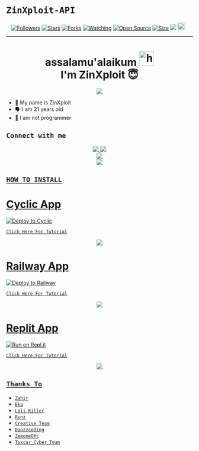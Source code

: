 # ```ZinXploit-API```
<p align="center">
<a href="https://github.com/cerovatar/followers"><img title="Followers" src="https://img.shields.io/github/followers/cerovatar?color=red&style=flat-square"></a>
<a href="https://github.com/cerovatar/my-rest-api/stargazers/"><img title="Stars" src="https://img.shields.io/github/stars/cerovatar/my-rest-api?color=blue&style=flat-square"></a>
<a href="https://github.com/cerovatar/my-rest-api/network/members"><img title="Forks" src="https://img.shields.io/github/forks/cerovatar/my-rest-api?color=red&style=flat-square"></a>
<a href="https://github.com/cerovatar/my-rest-api/watchers"><img title="Watching" src="https://img.shields.io/github/watchers/cerovatar/my-rest-api?label=Watchers&color=blue&style=flat-square"></a>
<a href="https://github.com/cerovatar/my-rest-api"><img title="Open Source" src="https://badges.frapsoft.com/os/v2/open-source.svg?v=103"></a>
<a href="https://github.com/cerovatar/my-rest-api/"><img title="Size" src="https://img.shields.io/github/repo-size/cerovatar/my-rest-api?style=flat-square&color=green"></a>
<a href="https://hits.seeyoufarm.com"><img src="https://hits.seeyoufarm.com/api/count/incr/badge.svg?url=https%3A%2F%2Fgithub.com%2Fzeeoneofficial%2FRest-my-rest-api&count_bg=%2379C83D&title_bg=%23555555&icon=probot.svg&icon_color=%2300FF6D&title=hits&edge_flat=false"/></a>
<a href="https://github.com/cerovatar/my-rest-api/graphs/commit-activity"><img height="20" src="https://img.shields.io/badge/Maintained%3F-yes-green.svg"></a>&nbsp;&nbsp;
</p>
<p align='center'>
    </p>

-------
<h1 align="center">assalamu'alaikum <img src="https://user-images.githubusercontent.com/1303154/88677602-1635ba80-d120-11ea-84d8-d263ba5fc3c0.gif" width="40px" alt="hi"><br>I'm ZinXploit 😇 </h1>
<p align="center">
  <img src="https://github.com/cerovatar.png" /></>
</p>

- 👼 My name is ZinXploit
- 🗣️ I am 21 years old 
- 🔭 I am not programmer

## ```Connect with me```
<p align="center">
  <a href="https://instagram.com/marioadisaputra.off"><img src="https://img.shields.io/badge/Instagram-E4405F?style=for-the-badge&logo=instagram&logoColor=white"/> 
  <a href="https://wa.me/6283869421851"><img src="https://img.shields.io/badge/WhatsApp-25D366?style=for-the-badge&logo=whatsapp&logoColor=white" />
 <br>
  <a href="https://github.com/cerovatar"><img src="https://img.shields.io/badge/-GitHub-black?style=flat-square&logo=github" /> 
  <br>
  <a href="https://komarev.com/ghpvc/?username=zeeoneofficial&color=blue&style=flat-square&label=Profile+Dilihat"><img src="https://komarev.com/ghpvc/?username=cerovatar&color=blue&style=flat-square&label=Profile+Dilihat" />

</p>

## ```HOW TO INSTALL```

# Cyclic App
[![Deploy to Cyclic](https://deploy.cyclic.app/button.svg)](https://app.cyclic.sh/#/join/zeeoneofficial)

[`Click Here For Tutorial`](https://youtu.be/FqgjPDqWsF0)

<p align="center">
  <a href="https://youtu.be/FqgjPDqWsF0"><img src="https://telegra.ph/file/65daaa8264afddd90ccb5.jpg" />
</p>

# Railway App
[![Deploy to Railway](https://railway.app/button.svg)](https://railway.app?referralCode=zeeoneofc)

[`Click Here For Tutorial`](https://youtu.be/FqgjPDqWsF0)

<p align="center">
  <a href="https://youtu.be/FqgjPDqWsF0"><img src="https://telegra.ph/file/65daaa8264afddd90ccb5.jpg" />
</p>

# Replit App
[![Run on Repl.it](https://repl.it/badge/github/zeeoneofficial/Alphabot-Md)](https://replit.com)

[`Click Here For Tutorial`](https://youtu.be/FqgjPDqWsF0)

<p align="center">
  <a href="https://youtu.be/FqgjPDqWsF0"><img src="https://telegra.ph/file/65daaa8264afddd90ccb5.jpg" />
</p>

## ```Thanks To```

- [`Zahir`]()
- [`Eka`]()
- [`Loli Killer`]()
- [`Rynz`]()
- [`Creative Team`]()
- [`Danzzcoding`]()
- [`ZeeoneOfc`]()
- [`Toxcar_Cyber_Team`]()
